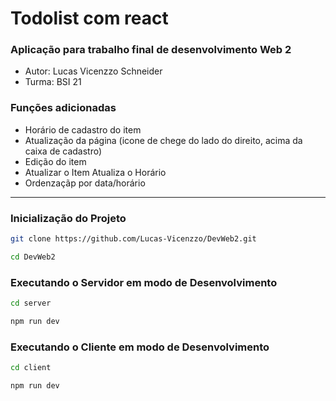 # Todolist com react
### Aplicação para trabalho final de desenvolvimento Web 2

- Autor: Lucas Vicenzzo Schneider
- Turma: BSI 21

### Funções adicionadas
- Horário de cadastro do item
- Atualização da página (icone de chege do lado do direito, acima da caixa de cadastro)
- Edição do item
- Atualizar o Item Atualiza o Horário
- Ordenzaçãp por data/horário

---
### Inicialização do Projeto

```sh
git clone https://github.com/Lucas-Vicenzzo/DevWeb2.git

cd DevWeb2
```
### Executando o Servidor em modo de Desenvolvimento
```sh
cd server

npm run dev
```

### Executando o Cliente em modo de Desenvolvimento
```sh
cd client

npm run dev
```
